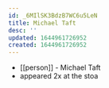 ```yaml
---
id: _6MIlSK3BdzB7WC6u5LeN
title: Michael Taft
desc: ''
updated: 1644961726952
created: 1644961726952
---
```



- [[person]] - Michael Taft
- appeared 2x at the stoa
